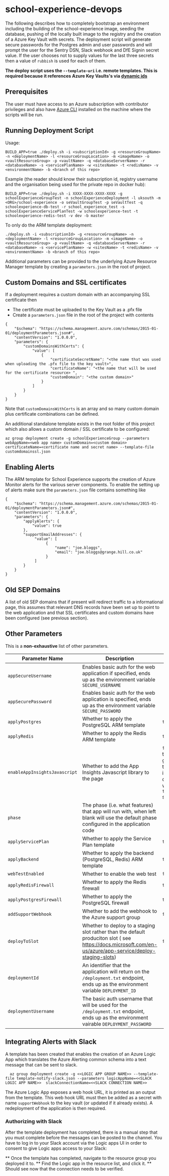 # school-experience-devops

The following describes how to completely bootstrap an environment including the building of the school-experience image, seeding the database, pushing of the locally built image to the registry and the creation of a Azure Key Vault with secrets. The deployment script will generate secure passwords for the Postgres admin and user passwords and will prompt the user for the Sentry DSN, Slack webhook and DfE Signin secret value. If the user chooses not to supply values for the last three secrets then a value of `rubbish` is used for each of them.  

**The deploy script uses the `--template-uri` i.e. remote templates. This is required because it references Azure Key Vaults's via [dynamic ids](https://docs.microsoft.com/en-us/azure/azure-resource-manager/resource-manager-keyvault-parameter#reference-secrets-with-dynamic-id)** 

## Prerequisites

The user must have access to an Azure subscription with contributor privileges and also have [Azure CLI](https://docs.microsoft.com/en-us/cli/azure/install-azure-cli?view=azure-cli-latest) installed on the machine where the scripts will be run.

## Running Deployment Script

Usage: 

    BUILD_APP=true ./deploy.sh -i <subscriptionId> -g <resourceGroupName> -n <deploymentName> -l <resourceGroupLocation> -m <imageName> -o <vaultResourceGroup> -p <vaultName> -q <databaseServerName> -r <databaseName> -s <servicePlanName> -w <sitesName> -t <redisName> -v <environmentName> -b <branch of this repo> 

Example (the reader should know their subscription id, registry username and the organisation being used for the private repo in docker hub):

    BUILD_APP=true ./deploy.sh -i XXXX-XXXX-XXXX-XXXX -g schoolExperienceGroupTest -n schoolExperienceDeployment -l uksouth -m <ORG>/school-experience -o seVaultGroupTest -p seVaultTest -q schoolexperience-db-test -r school_experience_test -s schoolExperienceServicePlanTest -w schoolexperience-test -t schoolexperience-redis-test -v dev -b master 

To only do the ARM template deployment:

    ./deploy.sh -i <subscriptionId> -g <resourceGroupName> -n <deploymentName> -l <resourceGroupLocation> -m <imageName> -o <vaultResourceGroup> -p <vaultName> -q <databaseServerName> -r <databaseName> -s <servicePlanName> -w <sitesName> -t <redisName> -v <environmentName> -b <branch of this repo> 

Additional parameters can be provided to the underlying Azure Resource Manager template by creating a `parameters.json` in the root of project.

## Custom Domains and SSL certificates

If a deployment requires a custom domain with an accompanying SSL certificate then

* The certificate must be uploaded to the Key Vault as a .pfx file 
* Create a `parameters.json` file in the root of the project with contents
```
{
    "$schema": "https://schema.management.azure.com/schemas/2015-01-01/deploymentParameters.json#",
    "contentVersion": "1.0.0.0",
    "parameters": {
        "customDomainsWithCerts": {
            "value": [
                {
                    "certificateSecretName": "<the name that was used when uploading the .pfx file to the key vault>",
                    "certificateName": "<the name that will be used for the certificate resource> ",
                    "customDomain": "<the custom domain>" 
                }
            ]
        }
    }
}
```
Note that `customDomainsWithCerts` is an array and so many custom domain plus certificate combinations can be defined.

An additional standalone template exists in the root folder of this project which also allows a custom domain / SSL certificate to be configured:

```
az group deployment create -g schoolExperienceGroup --parameters webAppName=<web app name> customDomain=<custom domain> certificateName=<certificate name and secret name> --template-file customdomainssl.json
```

## Enabling Alerts

The ARM template for School Experience supports the creation of Azure Monitor alerts for the various server components. To enable the setting up of alerts make sure the `parameters.json` file contains something like
```
{
    "$schema": "https://schema.management.azure.com/schemas/2015-01-01/deploymentParameters.json#",
    "contentVersion": "1.0.0.0",
    "parameters": {
        "applyAlerts": {
            "value": true
        },
        "supportEmailAddresses": {
             "value": [
                  {
                      "name": "joe.bloggs",
                      "email": "joe.bloggs@grange.hill.co.uk"
                  }
             ]
        }
    }
}
```

## Old SEP Domains

A list of old SEP domains that if present will redirect traffic to a informational page, this assumes that relevant DNS records have been set up to point to the web application and that SSL certificates and custom domains have been configured (see previous section).


## Other Parameters

This is a **non-exhaustive** list of other parameters.

| Parameter Name | Description   | Default |
| -------------- | ------------- | ------- |
| `appSecureUsername`  | Enables basic auth for the web application if specified, ends up as the environment variable `SECURE_USERNAME`  | |
| `appSecurePassword`  | Enables basic auth for the web application is specified, ends up as the environment variable `SECURE_PASSWORD`  | |
| `applyPostgres`      | Whether to apply the PostgreSQL ARM template | `true` |
| `applyRedis`         | Whether to apply the Redis ARM template | `true` |
| `enableAppInsightsJavascript` | Whether to add the App Insights Javascript library to the page | `false`, though generally the app is deployed with a `true` setting |
| `phase` | The phase (i.e. what features) that app will run with, when left blank will use the default phase configured in the application code | |
| `applyServicePlan` | Whether to apply the Service Plan template | `true` |
| `applyBackend` | Whether to apply the backend (PostgreSQL, Redis) ARM template | `true` |
| `webTestEnabled` | Whether to enable the web test | `false` |
| `applyRedisFirewall` | Whether to apply the Redis firewall | `true` |
| `applyPostgresFirewall` | Whether to apply the PostgreSQL firewall | `true` |
| `addSupportWebhook` | Whether to add the webhook to the Azure support group | `false` |
| `deployToSlot` | Whether to deploy to a staging slot rather than the default produciton slot ( see https://docs.microsoft.com/en-us/azure/app-service/deploy-staging-slots) | `false` |
| `deploymentId` | An identifier that the application will return on the `/deployment.txt` endpoint, ends up as the environment variable `DEPLOYMENT_ID` | |
| `deploymentUsername` | The basic auth username that will be used for the `/deployment.txt` endpoint, ends up as the environment vairable `DEPLOYMENT_PASSWORD` | |

## Integrating Alerts with Slack

A template has been created that enables the creation of an Azure Logic App which translates the Azure Alerting common schema into a text message that can be sent to slack.

      az group deployment create -g <<LOGIC APP GROUP NAME>> --template-file template-notify-slack.json --parameters logicAppName=<<SLACK LOGIC APP NAME>>  slackConnectionName=<<SLACK CONNECTION NAME>>

The Azure Logic App exposes a web hook URL, it is printed as an output from the template. This web hook URL must then be added as a secret with name `supportWebhook` to the key vault (or updated if it already exists). A redeployment of the  application is then required.

### Authorizing with Slack

After the template deployment has completed, there is a manual step that you must complete before the messages can be posted to the channel. You have to log in to your Slack account via the Logic apps UI in order to consent to give Logic apps access to your Slack:

** Once the template has completed, navigate to the resource group you deployed it to.
** Find the Logic app in the resource list, and click it.
** Should see now that the connection needs to be verified.
